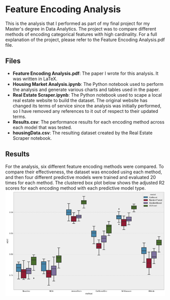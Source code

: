 # Feature Encoding Analysis

This is the analysis that I performed as part of my final project for my Master's degree in Data Analytics. The project was to compare different methods of encoding categorical features with high cardinality. For a full explanation of the project, please refer to the Feature Encoding Analysis.pdf file.

## Files
- **Feature Encoding Analysis.pdf**: The paper I wrote for this analysis. It was written in LaTeX.
- **Housing Market Analysis.ipynb**: The Python notebook used to perform the analysis and generate various charts and tables used in the paper.
- **Real Estate Scraper.ipynb**: The Python notebook used to scape a local real estate website to build the dataset. The original website has changed its terms of service since the analysis was initially performed, so I have removed any references to it out of respect to their updated terms.
- **Results.csv**: The performance results for each encoding method across each model that was tested.
- **housingData.csv**: The resulting dataset created by the Real Estate Scraper notebook.

## Results

For the analysis, six different feature encoding methods were compared. To compare their effectiveness, the dataset was encoded using each method, and then four different predictive models were trained and evaluated 20 times for each method. The clustered box plot below shows the adjusted R2 scores for each encoding method with each predictive model type.
![Results](https://github.com/thebrianmcmurray/featureencoding/blob/main/meanrsquare.png?raw=true)
